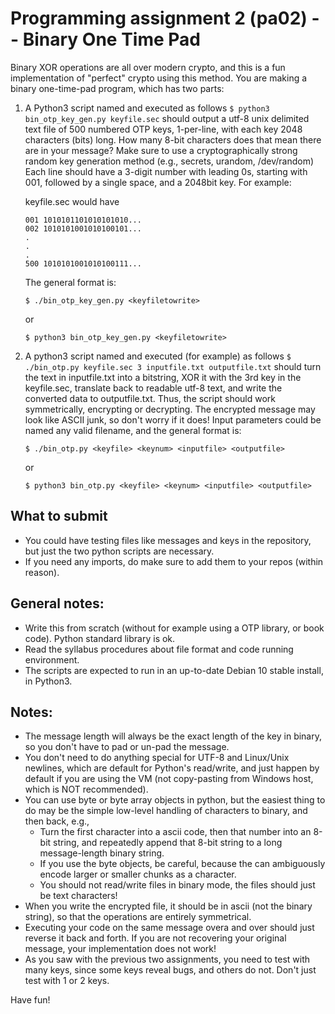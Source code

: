# Programming assignment 2 (pa02) -- Binary One Time Pad

Binary XOR operations are all over modern crypto, and this is a fun implementation of "perfect" crypto using this method.
You are making a binary one-time-pad program, which has two parts:

1. A Python3 script named and executed as follows `$ python3 bin_otp_key_gen.py keyfile.sec` should output a utf-8 unix delimited text file of 500 numbered OTP keys, 1-per-line, with each key 2048 characters (bits) long.
How many 8-bit characters does that mean there are in your message?
Make sure to use a cryptographically strong random key generation method (e.g., secrets, urandom, /dev/random)
Each line should have a 3-digit number with leading 0s, starting with 001, followed by a single space, and a 2048bit key.
For example:

    keyfile.sec would have 

    ```
    001 1010101101010101010...
    002 1010101001010100101...
    .
    .
    .
    500 1010101001010100111...
    ```

    The general format is:

    `$ ./bin_otp_key_gen.py <keyfiletowrite>`

    or

    `$ python3 bin_otp_key_gen.py <keyfiletowrite>`

2. A python3 script named and executed (for example) as follows `$ ./bin_otp.py keyfile.sec 3 inputfile.txt outputfile.txt` should turn the text in inputfile.txt into a bitstring, XOR it with the 3rd key in the keyfile.sec, translate back to readable utf-8 text, and write the converted data to outputfile.txt. 
Thus, the script should work symmetrically, encrypting or decrypting.
The encrypted message may look like ASCII junk, so don't worry if it does!
Input parameters could be named any valid filename, and the general format is: 

    `$ ./bin_otp.py <keyfile> <keynum> <inputfile> <outputfile>`
    
    or 

    `$ python3 bin_otp.py <keyfile> <keynum> <inputfile> <outputfile>`

## What to submit
* You could have testing files like messages and keys in the repository, but just the two python scripts are necessary.
* If you need any imports, do make sure to add them to your repos (within reason).

## General notes:
* Write this from scratch (without for example using a OTP library, or book code).
  Python standard library is ok.
* Read the syllabus procedures about file format and code running environment.
* The scripts are expected to run in an up-to-date Debian 10 stable install, in Python3.

## Notes:
* The message length will always be the exact length of the key in binary, so you don't have to pad or un-pad the message. 
* You don't need to do anything special for UTF-8 and Linux/Unix newlines, which are default for Python's read/write, and just happen by default if you are using the VM (not copy-pasting from Windows host, which is NOT recommended). 
* You can use byte or byte array objects in python, but the easiest thing to do may be the simple low-level handling of characters to binary, and then back, e.g.,
    * Turn the first character into a ascii code, then that number into an 8-bit string, and repeatedly append that 8-bit string to a long message-length binary string.
    * If you use the byte objects, be careful, because the can ambiguously encode larger or smaller chunks as a character.
    * You should not read/write files in binary mode, the files should just be text characters!
* When you write the encrypted file, it should be in ascii (not the binary string), so that the operations are entirely symmetrical. 
* Executing your code on the same message overa and over should just reverse it back and forth.
  If you are not recovering your original message, your implementation does not work!
* As you saw with the previous two assignments, you need to test with many keys, since some keys reveal bugs, and others do not.
  Don't just test with 1 or 2 keys. 

Have fun!

